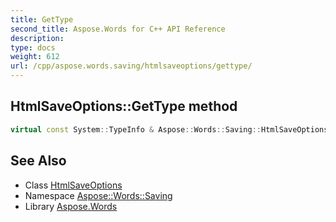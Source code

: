 ```yaml
---
title: GetType
second_title: Aspose.Words for C++ API Reference
description: 
type: docs
weight: 612
url: /cpp/aspose.words.saving/htmlsaveoptions/gettype/
---
```

## HtmlSaveOptions::GetType method




```cpp
virtual const System::TypeInfo & Aspose::Words::Saving::HtmlSaveOptions::GetType() const override
```

## See Also

* Class [HtmlSaveOptions](../)
* Namespace [Aspose::Words::Saving](../../)
* Library [Aspose.Words](../../../)
